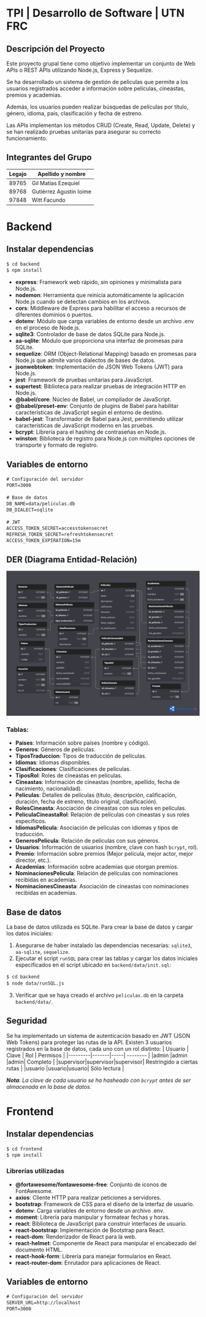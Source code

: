 # TPI | Desarrollo de Software | UTN FRC

## Descripción del Proyecto
Este proyecto grupal tiene como objetivo implementar un conjunto de Web APIs o REST APIs utilizando Node.js, Express y Sequelize. 

Se ha desarrollado un sistema de gestión de películas que permite a los usuarios registrados acceder a información sobre películas, cineastas, premios y academias.

Además, los usuarios pueden realizar búsquedas de películas por título, género, idioma, país, clasificación y fecha de estreno.

Las APIs implementan los métodos CRUD (Create, Read, Update, Delete) y se han realizado pruebas unitarias para asegurar su correcto funcionamiento.


## Integrantes del Grupo

| Legajo | Apellido y nombre       |
|--------|-------------------------|
|89765   | Gil Matías Ezequiel     |
|89768   | Gutiérrez Agustin Ioime |
|97848   | Witt Facundo            |


# Backend

## Instalar dependencias
```bash
$ cd backend
$ npm install
```
- **express**: Framework web rápido, sin opiniones y minimalista para Node.js.
- **nodemon**: Herramienta que reinicia automáticamente la aplicación Node.js cuando se detectan cambios en los archivos.
- **cors**: Middleware de Express para habilitar el acceso a recursos de diferentes dominios o puertos.
- **dotenv**: Módulo que carga variables de entorno desde un archivo .env en el proceso de Node.js.
- **sqlite3**: Controlador de base de datos SQLite para Node.js.
- **aa-sqlite**: Módulo que proporciona una interfaz de promesas para SQLite.
- **sequelize**: ORM (Object-Relational Mapping) basado en promesas para Node.js que admite varios dialectos de bases de datos.
- **jsonwebtoken**: Implementación de JSON Web Tokens (JWT) para Node.js.
- **jest**: Framework de pruebas unitarias para JavaScript.
- **supertest**: Biblioteca para realizar pruebas de integración HTTP en Node.js.
- **@babel/core**: Núcleo de Babel, un compilador de JavaScript.
- **@babel/preset-env**: Conjunto de plugins de Babel para habilitar características de JavaScript según el entorno de destino.
- **babel-jest**: Transformador de Babel para Jest, permitiendo utilizar características de JavaScript moderno en las pruebas.
- **bcrypt**: Librería para el hashing de contraseñas en Node.js.
- **winston**: Biblioteca de registro para Node.js con múltiples opciones de transporte y formato de registro.


## Variables de entorno
```env
# Configuración del servidor
PORT=3000

# Base de datos
DB_NAME=data/peliculas.db
DB_DIALECT=sqlite

# JWT
ACCESS_TOKEN_SECRET=accesstokensecret
REFRESH_TOKEN_SECRET=refreshtokensecret
ACCESS_TOKEN_EXPIRATION=15m

```

## DER (Diagrama Entidad-Relación)
![ERD](images/ERD.png)

### Tablas:
- **Paises**: Información sobre países (nombre y código).
- **Generos**: Géneros de películas.
- **TiposTraduccion**: Tipos de traducción de películas.
- **Idiomas**: Idiomas disponibles.
- **Clasificaciones**: Clasificaciones de películas.
- **TiposRol**: Roles de cineastas en películas.
- **Cineastas**: Información de cineastas (nombre, apellido, fecha de nacimiento, nacionalidad).
- **Peliculas**: Detalles de películas (título, descripción, calificación, duración, fecha de estreno, título original, clasificación).
- **RolesCineasta**: Asociación de cineastas con sus roles en películas.
- **PeliculaCineastaRol**: Relación de películas con cineastas y sus roles específicos.
- **IdiomasPelicula**: Asociación de películas con idiomas y tipos de traducción.
- **GenerosPelicula**: Relación de películas con sus géneros.
- **Usuarios**: Información de usuarios (nombre, clave con hash `bcrypt`, rol).
- **Premio**: Información sobre premios (Mejor película, mejor actor, mejor director, etc.).
- **Academias**: Información sobre academias que otorgan premios.
- **NominacionesPelicula**: Relación de películas con nominaciones recibidas en academias.
- **NominacionesCineasta**: Asociación de cineastas con nominaciones recibidas en academias.


## Base de datos
La base de datos utilizada es SQLite. Para crear la base de datos y cargar los datos iniciales:
1. Asegurarse de haber instalado las dependencias necesarias: ```sqlite3```, ```aa-sqlite```, ```sequelize```.
2. Ejecutar el script ```runSQL``` para crear las tablas y cargar los datos iniciales especificados en el script ubicado en ```backend/data/init.sql```:
```bash
$ cd backend
$ node data/runSQL.js
```
3. Verificar que se haya creado el archivo ```peliculas.db``` en la carpeta ```backend/data/```.

## Seguridad
Se ha implementado un sistema de autenticación basado en JWT (JSON Web Tokens) para proteger las rutas de la API.
Existen 3 usuarios registrados en la base de datos, cada uno con un rol distinto:
| Usuario | Clave | Rol | Permisos |
|---------|-------|-----| -------- |
|admin    |admin  |admin| Completo |
|supervisor|supervisor|supervisor| Restringido a ciertas rutas |
|usuario  |usuario|usuario| Sólo lectura |

***Nota**: La clave de cada usuario se ha hasheado con `bcrypt` antes de ser almacenada en la base de datos.*

# Frontend

## Instalar dependencias
```bash
$ cd frontend
$ npm install
```

### Librerías utilizadas
- **@fortawesome/fontawesome-free**: Conjunto de iconos de FontAwesome.
- **axios**: Cliente HTTP para realizar peticiones a servidores.
- **bootstrap**: Framework de CSS para el diseño de la interfaz de usuario.
- **dotenv**: Carga variables de entorno desde un archivo .env.
- **moment**: Librería para manipular y formatear fechas y horas.
- **react**: Biblioteca de JavaScript para construir interfaces de usuario.
- **react-bootstrap**: Implementación de Bootstrap para React.
- **react-dom**: Renderizador de React para la web.
- **react-helmet**: Componente de React para manipular el encabezado del documento HTML.
- **react-hook-form**: Librería para manejar formularios en React.
- **react-router-dom**: Enrutador para aplicaciones de React.

## Variables de entorno
```env
# Configuración del servidor
SERVER_URL=http://localhost
PORT=3000
```
